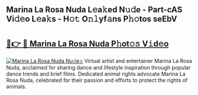 ## Marina La Rosa Nuda L𝚎a𝚔ed N𝚞𝚍e - Part-cAS Vi𝚍𝚎o L𝚎a𝚔s - H𝚘𝚝 O𝚗𝚕yf𝚊ns P𝚑𝚘tos seEbV

# <h2><a href="http://kf5bbvo.oniu.top/?m=Marina+La+Rosa+Nuda">🔗👉 🔴 Marina La Rosa Nuda P𝚑ot𝚘𝚜 V𝚒d𝚎o</a></h2>

[![Marina La Rosa Nuda Nu𝚍e𝚜](https://i.imgur.com/0qMVB7G.gif)](http://kf5bbvo.oniu.top/?m=Marina+La+Rosa+Nuda)
Virtual artist and entertainer Marina La Rosa Nuda, acclaimed for sharing dance and lifestyle inspiration through popular dance trends and brief films. Dedicated animal rights advocate Marina La Rosa Nuda, celebrated for their passion and efforts to protect the rights of animals.  
